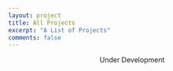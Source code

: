 ```yaml
---
layout: project
title: All Projects
excerpt: "A List of Projects"
comments: false
---
```


<center>Under Development</center>